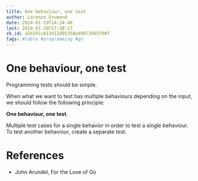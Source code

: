 ```yaml
---
title: One behaviour, one test
author: Lorenzo Drumond
date: 2024-01-19T14:34:48
last: 2024-01-20T17:38:17
zk_id: a50291c813d12d95358ed9973d65f08f
tags: #table #programming #go
---
```



# One behaviour, one test
Programming tests should be simple.

When what we want to test has multiple behaviours depending on the input, we should follow the following principle:

__One behaviour, one test__.

Multiple test cases for a single behavior in order to test a single behaviour. To test another behaviour, create a separate test.

# References
- John Arundel, For the Love of Go

